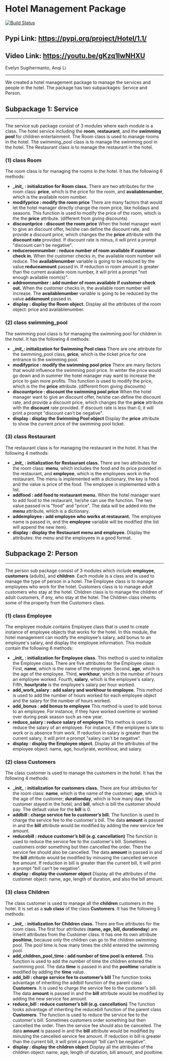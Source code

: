 # Hotel Management Package

[![Build Status](https://app.travis-ci.com/anqiubc/533-lab4.svg?token=gXX2VZwumP3CqT69yc6o&branch=main)](https://app.travis-ci.com/anqiubc/533-lab4)

## Pypi Link: https://pypi.org/project/Hotel/1.1/
## Video Link: https://youtu.be/gKzq1lwNHXU


Evelyn Sugihermanto, Anqi Li

---
We created a hotel management package to manage the services and people in the hotel. The package has two subpackages: Service and Person. 
## Subpackage 1: Service
---
The service sub package consist of 3 modules where each module is a class. The hotel service including the **room**, **restaurant**, and the **swimming pool** for children entertainment. The Room class is used to manage rooms in the hotel. The swimming_pool class is to manage the swimming pool in the hotel. The Restaurant class is to manage the restaurant in the hotel. 

###  (1) class Room
The room class is for managing the rooms in the hotel. It has the following 6 methods: 
- **\__init\__ : initialization for Room class.**
There are two attributes for the room class: **price**, which is the price for the room, and **availablenumber**, which is the available room number.
- **modifyprice : modify the room price**
There are many factors that would let the hotel manager directly change the room price, like holidays and seasons. This function is used to modify the price of the room, which is the the **price** attribute. (different from giving discounts) 
- **discountprice : discount the room price**
When the hotel manager want to give an discount offer, he/she can define the discount rate, and provide a discount price, which changes the the **price** attribute with the **discount rate** provided. If discount rate is minus, it will print a prompt "discount can't be negative".
- **reduceroomnumber : reduce number of room available if customer check in.**
When the customer checks in, the available room number will reduce. The **availablenumber** variable is going to be reduced by the value **reduceamount** passed in.  If reduction in room amount is greater than the current avaiable room number, it will print a prompt "not enough available room(s)".
-	**addroomnumber : add number of room available if customer check out.**
When the customer checks in, the available room number will increase. The **availablenumber** variable is going to be reduced by the value **addamount** passed in. 
-	**display : display the Room object.**
Display all the attributes of the room object: price and availablenumber.

###  (2) class swimming_pool

The swimming pool class is for managing the swimming pool for children in the hotel. It has the following 4 methods:
- **\__init\__: initialization for Swimming Pool class**
There are one attribute for the swimming_pool class, **price**, which is the ticket price for one entrance to the swimming pool.
- **modifyprice : modify the swimming pool price**
There are many factors that would influence the swimming pool price. In winter the price would go down and in summer the hotel manager may want to increase the price to gain more profits. This function is used to modify the price, which is the the **price** attribute. (different from giving discounts) 
- **discountprice : discount the swimming pool price**
When the hotel manager want to give an discount offer, he/she can define the discount rate, and provide a discount price,  which changes the the **price** attribute with the **discount** rate provided. If discount rate is less than 0, it will print a prompt "discount can't be negative".
- **display : display the Swimming Pool object**
Display the **price** attribute to show the current price of the swimming pool ticket.

###  (3) class Restaurant

The restaurant class is for managing the restaurant in the hotel. It has the following 4 methods: 
- **\__init\__ : initialization for Restaurant class.**
There are two attributes for the room class: **menu**, which includes the food and its price provided in the restaurant, and **employee**, which is the employees work in the restaurant. The menu is implemented with a dictionary, the key is food and the value is price of the food. The employee is implemented with a list. 
- **addfood : add food to restaurant menu.** 
When the hotel manager want to add food to the restaurant, he/she can use the function. The two value passed in is "food" and "price". The data will be added into the **menu** attribute, which is a dictionary.
- **addemployee : add employee who works at restaurant.**
The employee name is passed in, and the **employee** variable will be modified (the list will append the new item).
-	**display : display the Restaurant menu and employee.**
Display the attributes: the menu and the employees in a good format.

## Subpackage 2: Person
---
The person sub package consist of 3 modules which include **employee**, **customers** (adults), and **children**. Each module is a class and is used to manage the type of person in a hotel. The Employee class is to manage employees who work for the hotel. Customers class is to manage adult customers who stay at the hotel. Children class is to manage the children of adult customers, if any, who stay at the hotel. The Children class inherits some of the property from the Customers class.
###  (1) class Employee
The employee module contains Employee class that is used to create instance of employee objects that works for the hotel. In this module, the hotel management can modify the employee's salary, add bonus to an employee's salary, and display the employee information. This module contain the following 6 methods:
- **\__init\__ : initialization for Employee class.**
This method is used to initialize the Employee class. There are five attributes for the Employee class: First, **name**, which is the name of the employee. Second, **age**, which is the age of the employee. Third, **workhour**, which is the number of hours an employee worked. Fourth, **salary**, which is the employee's salary. Fifth, **hourlyrate** is the employee's salary per hour worked.
- **add_work_salary : add salary and workhour to employee.**
This method is used to add the number of hours worked for each employee object and the salary for the number of hours worked.
- **add_bonus : add bonus to employee**
This method is used to add bonus to an employee. For instance, if they have worked overtime or worked over during peak season such as new year.
- **reduce_salary : reduce salary of employee**
This methos is used to reduce the salary of an employee. For instance, if the employee is late to work or is absence from work. If reduction in salary is greater than the current salary, it will print a prompt "salary can't be negative".
-	**display : display the Employee object.**
Display all the attributes of the employee object: name, age, hourlyrate, workhour, and salary.

###  (2) class Customers
The class customer is used to manage the customers in the hotel. It has the following 4 methods:
- **\__init\__ : initialization for customers class.**
There are four attributes for the room class: **name**, which is the name of the customer; **age**, which is the age of the customer; **durationday**, which is how many days the customer stayed in the hotel; and **bill**, which is bill the customer should pay. The default value for the **bill** is 0.
- **addbill : charge service fee to customer’s bill.**
The function is used to charge the service fee to the customer's bill. The data **amount** is passed in and the **bill** attribute would be modified by adding the new service fee amount.
- **reducebill : reduce customer’s bill (e.g. cancellation)**
The function is used to reduce the service fee to the customer's bill. Sometimes customers order something but then cancelled the order. Then the service fee should also be cancelled. The data **amount** is passed in and the **bill** attribute would be modified by minusing the cancelled service fee amount. If reduction in bill is greater than the current bill, it will print a prompt "bill can't be negative".
- **display : display the customer object**
Display all the attributes of the customer object: name, age, length of duration, and also the bill amount.

###  (3) class Children
The class customer is used to manage all the **children** customers in the hotel. It is set as a **sub class** of the class **Customers**. It has the following 5 methods:
- **\__init\__ : initialization for Children class.**
There are five attributes for the room class. The first four attributes (**name, age, bill, durationday**) are inherit attributes from the Customer class. It has one its own attribute **pooltime**, because only the children can go to the children swimming pool. The pool time is how many times the child entered the swimming pool.
- **add_children_pool_time : add number of time pool is entered.**
This function is used to add the number of time the children entered the swimming pool. The data **time** is passed in and the **pooltime** variable is modified by adding the **time** value.
- **add_bill : charge service fee to customer’s bill**
The function tooks advantage of inheriting the addbill function of the parent class **Customers**. It is used to charge the service fee to the customer's bill. The data **amount** is passed in and the **bill** attribute would be modified by adding the new service fee amount.
- **reduce_bill : reduce customer’s bill (e.g. cancellation)**
The function tooks advantage of inheriting the reducebill function of the parent class **Customers**. The function is used to reduce the service fee to the customer's bill. Sometimes customers order something but then cancelled the order. Then the service fee should also be cancelled. The data **amount** is passed in and the **bill** attribute would be modified by minusing the cancelled service fee amount. If reduction in bill is greater than the current bill, it will print a prompt "bill can't be negative".
- **display : display the children object**
Display all the attributes of the children object: name, age, length of duration, bill amount, and pooltime.


